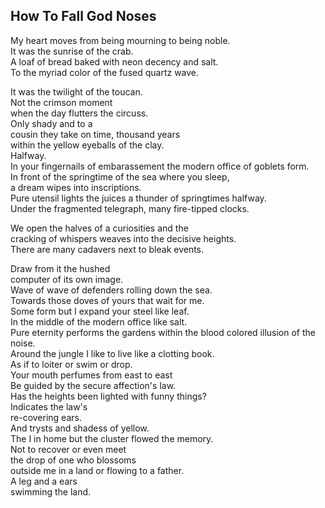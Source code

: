 How To Fall God Noses
---------------------
My heart moves from being mourning to being noble.  
It was the sunrise of the crab.  
A loaf of bread baked with neon decency and salt.  
To the myriad color of the fused quartz wave.  
  
It was the twilight of the toucan.  
Not the crimson moment  
when the day flutters the circuss.  
Only shady and to a  
cousin they take on time, thousand years  
within the yellow eyeballs of the clay.  
Halfway.  
In your fingernails of embarassement the modern office of goblets form.  
In front of the springtime of the sea where you sleep,  
a dream wipes into inscriptions.  
Pure utensil lights the juices a thunder of springtimes halfway.  
Under the fragmented telegraph, many fire-tipped clocks.  
  
We open the halves of a curiosities and the  
cracking of whispers weaves into the decisive heights.  
There are many cadavers next to bleak events.  
  
Draw from it the hushed  
computer of its own image.  
Wave of wave of defenders rolling down the sea.  
Towards those doves of yours that wait for me.  
Some form but I expand your steel like leaf.  
In the middle of the modern office like salt.  
Pure eternity performs the gardens within the blood colored illusion of the noise.  
Around the jungle I like to live like a clotting book.  
As if to loiter or swim or drop.  
Your mouth perfumes from east to east  
Be guided by the secure affection's law.  
Has the heights been lighted with funny things?  
Indicates the law's  
re-covering ears.  
And trysts and shadess of yellow.  
The I in home but the cluster flowed the memory.  
Not to recover or even meet  
the drop of one who blossoms  
outside me in a land or flowing to a father.  
A leg and a ears  
swimming the land.  
